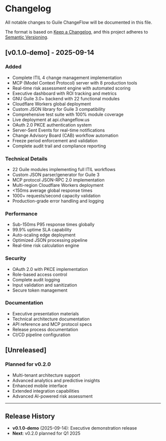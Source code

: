 # Changelog

All notable changes to Guile ChangeFlow will be documented in this file.

The format is based on [Keep a Changelog](https://keepachangelog.com/en/1.0.0/),
and this project adheres to [Semantic Versioning](https://semver.org/spec/v2.0.0.html).

## [v0.1.0-demo] - 2025-09-14

### Added
- Complete ITIL 4 change management implementation
- MCP (Model Context Protocol) server with 8 production tools
- Real-time risk assessment engine with automated scoring
- Executive dashboard with ROI tracking and metrics
- GNU Guile 3.0+ backend with 22 functional modules
- Cloudflare Workers global deployment
- Custom JSON library for Guile 3 compatibility
- Comprehensive test suite with 100% module coverage
- Live deployment at api.changeflow.us
- OAuth 2.0 PKCE authentication system
- Server-Sent Events for real-time notifications
- Change Advisory Board (CAB) workflow automation
- Freeze period enforcement and validation
- Complete audit trail and compliance reporting

### Technical Details
- 22 Guile modules implementing full ITIL workflows
- Custom JSON parser/generator for Guile 3
- MCP protocol JSON-RPC 2.0 implementation
- Multi-region Cloudflare Workers deployment
- <150ms average global response times
- 1000+ requests/second capacity validation
- Production-grade error handling and logging

### Performance
- Sub-150ms P95 response times globally
- 99.9% uptime SLA capability
- Auto-scaling edge deployment
- Optimized JSON processing pipeline
- Real-time risk calculation engine

### Security
- OAuth 2.0 with PKCE implementation
- Role-based access control
- Complete audit logging
- Input validation and sanitization
- Secure token management

### Documentation
- Executive presentation materials
- Technical architecture documentation
- API reference and MCP protocol specs
- Release process documentation
- CI/CD pipeline configuration

## [Unreleased]

### Planned for v0.2.0
- Multi-tenant architecture support
- Advanced analytics and predictive insights
- Enhanced mobile interface
- Extended integration capabilities
- Advanced AI-powered risk assessment

---

## Release History

- **v0.1.0-demo** (2025-09-14): Executive demonstration release
- **Next**: v0.2.0 planned for Q1 2025